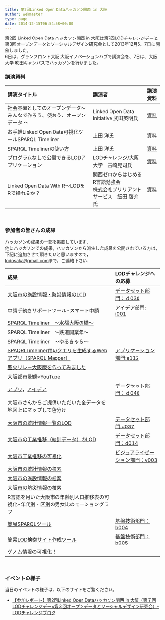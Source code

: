 ```yaml
---
title: 第2回Linked Open Dataハッカソン関西 in 大阪
author: webmaster
type: page
date: 2014-12-15T06:54:58+00:00
---
```


第2回 Linked Open Data ハッカソン関西 in 大阪は第7回LODチャレンジデーと第3回オープンデータとソーシャルデザイン研究会として2013年12月6、7日に開催しました。  
6日は、グランフロント大阪 大阪イノベーションハブで講演会を、7日は、大阪大学 吹田キャンパスでハッカソンを行いました。

### 講演資料

| 講演タイトル | 講演者 | 講演資料  |
|:----------------------------------------- |:---------------------------------------- |:------- |
| 社会基盤としてのオープンデータ～ みんなで作ろう、使おう、オープンデータ ～    | Linked Open Data Initiative 武田英明氏   | [資料][1] |
| お手軽Linked Open Data可視化ツールSPARQL Timeliner | 上田 洋氏 | [資料][2] |
| SPARQL Timelinerの使い方 | 上田 洋氏 | [資料][3] |
| プログラムなしで公開できるLODアプリケーション | LODチャレンジ/大阪大学　古崎晃司氏  | [資料][4] |
| Linked Open Data With R～LODをRで操れるか？ | 関西ゼロからはじめるR言語勉強会<br>株式会社ブリリアントサービス　飯田 啓介氏 | [資料][5] |

<br />

### 参加者の皆さんの成果

ハッカソンの成果の一部を掲載しています．  
他にハッカソンでの成果，ハッカソンから派生した成果を公開されている方は，下記に追加させて頂きたいと思いますので，  
<lodosaka@gmail.com>まで，ご連絡下さい．

| 成果 | LODチャレンジへの応募 |
|:---------------------------------------------------- |:------------------------ |
| [大阪市の施設情報・防災情報のLOD][6] | [データセット部門：ｄ030][7] |
| 申請手続きサポートツール-スマート申請 | [アイデア部門: i001][8] |
| [SPARQL Timeliner　～水都大阪の橋～][9] |    |
| SPARQL Timeliner　～鉄道開業年～ | |
| SPARQL Timeliner　～ゆるきゃら～  | |
| [SPAQRLTimeliner用のクエリを生成するWebアプリ（SPARQL Mapper）][10] | [アプリケーション部門:a112][11] |
| [聖火リレー大阪版を作ってみました][12] |  |
| 大阪都市景観×YouTube 
[アプリ][13]，[アイデア][14] | [データセット部門：ｄ040][15] |
| 大阪市さんからご提供いただいた全データを地図上にマップして色分け  | |
| [大阪市の統計情報一覧のLOD][16] | [データセット部門:d037][17] |
| [大阪市の工業推移（統計データ）のLOD][18] | [データセット部門：d014][19] |
| [大阪市工業推移の可視化][20] | [ビジュアライゼーション部門：v003][21] |
| [大阪市の統計情報の検索][22] | |
| [大阪市の施設情報の検索][23] | |
| [大阪市の防災情報の検索][24] | |
| R言語を用いた大阪市の年齢別人口推移表の可視化-年代別・区別の男女比のモーショングラフ | |
| [簡易SPARQLツール][25] | [基盤技術部門：b004][26]  |
| [簡易LOD検索サイト作成ツール][27] | [基盤技術部門：b005][28] |
| ゲノム情報の可視化！ | |

<br />

### イベントの様子

当日のイベントの様子は、以下のサイトをご覧ください。

  * [【参加レポート】第2回Linked Open Dataハッカソン関西 in 大阪（第７回LODチャレンジデー×第３回オープンデータとソーシャルデザイン研究会）- LODチャレンジブログ][29]

&nbsp;

 [1]: http://www.slideshare.net/takeda/open-lectureopendata02o
 [2]: http://www.slideshare.net/uedayou/linked-open-datasparql-timeliner
 [3]: http://www.slideshare.net/uedayou/sparql-timeliner-28905905
 [4]: http://www.slideshare.net/KoujiKozaki/20131206-lodkansai-toolkozaki
 [5]: http://www.slideshare.net/IidaKeisuke/linked-opendata-29039463
 [6]: http://lodosaka.hozo.jp/OsakaCityMapLOD.htm
 [7]: http://lod.sfc.keio.ac.jp/challenge2013/show_status.php?id=d030
 [8]: http://lod.sfc.keio.ac.jp/challenge2013/show_status.php?id=i001
 [9]: http://uedayou.net/osakabridge/
 [10]: http://www3.to/sparql-mapper
 [11]: http://lod.sfc.keio.ac.jp/challenge2013/show_status.php?id=a112
 [12]: https://www.google.com/url?q=http://idea.linkdata.org/idea/idea1s140i&usd=2&usg=ALhdy2_Ny3LBDw9PNfU3wCZu-WaAsXjukg
 [13]: http://bit.ly/18rl3xA
 [14]: http://idea.linkdata.org/idea/idea1s146i
 [15]: http://lod.sfc.keio.ac.jp/challenge2013/show_status.php?id=d040
 [16]: http://linkdata.org/work/rdf1s910i
 [17]: http://lod.sfc.keio.ac.jp/challenge2013/show_status.php?id=d037
 [18]: http://linkdata.org/work/rdf1s1060i
 [19]: http://lod.sfc.keio.ac.jp/challenge2013/show_status.php?id=d014
 [20]: http://app.linkdata.org/app/app1s536i
 [21]: http://lod.sfc.keio.ac.jp/challenge2013/show_status.php?id=v003
 [22]: http://lodosaka.hozo.jp/EasyLOD/osaka_CityStat.html
 [23]: http://lodosaka.hozo.jp/EasyLOD/osaka_CityMap.html
 [24]: http://lodosaka.hozo.jp/EasyLOD/osaka_CityBousai.html
 [25]: http://sourceforge.jp/projects/easylod/wiki/EasySPARQL
 [26]: http://lod.sfc.keio.ac.jp/challenge2013/show_status.php?id=b004
 [27]: http://sourceforge.jp/projects/easylod/wiki/EasyLODSite
 [28]: http://lod.sfc.keio.ac.jp/challenge2013/show_status.php?id=b005
 [29]: http://lod.sfc.keio.ac.jp/blog/?p=1956